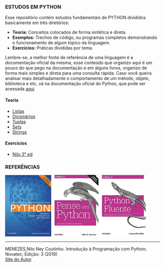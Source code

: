 ### ESTUDOS EM PYTHON

Esse repositório contém estudos fundamentais de PYTHON divididos basicamente em três diretórios:<br>
* **Teoria:** Conceitos colocados de forma sintética e direta.<br>
* **Exemplos:** Trechos de código, ou programas completos demonstrando o funcionamento de algum tópico da linguagem.<br>
* **Exercícios:** Práticas divididas por tema.<br> 


Lembre-se, a melhor fonte de referência de uma linguagem é a documentação oficial da mesma, esse conteúdo que organizo aqui é um pouco do que pego na documentação e em alguns livros, organizo de forma mais simples e direta para uma consulta rápida. Caso você queira analisar mais detalhadamente o comportamento de um método, objeto, biblioteca e etc, vá na documentação oficial do Python, que pode ser acessada [aqui](https://docs.python.org/pt-br/3/tutorial/)

#### Teoria
- [Listas](https://github.com/Evaldo-comp/Python_Teoria-e-Pratica/blob/master/Teoria/Listas.md)
- [Dicionários](https://github.com/Evaldo-comp/Python_Teoria-e-Pratica/blob/master/Teoria/Dicion%C3%A1rios.md)
- [Tuplas](https://github.com/Evaldo-comp/Python_Teoria-e-Pratica/blob/master/Teoria/Tuplas.md)
- [Sets](https://github.com/Evaldo-comp/Python_Teoria-e-Pratica/blob/master/Teoria/Sets.md)
- [Strings](https://github.com/Evaldo-comp/Python_Teoria-e-Pratica/blob/master/Teoria/Strings.md)
  
#### Exercícios
* [Nilo 3° ed](https://github.com/Evaldo-comp/Python_Teoria-e-Pratica/tree/master/Exercicios/Nilo_3ed)
  

### REFERÊNCIAS
<a href="https://www.goodreads.com/book/show/49712973-introdu-o-programa-o-com-python" ><img width = "150px" height="200px" src="https://github.com/Evaldo-comp/Python_Teoria-e-Pratica/blob/master/Teoria/nilo.png" /></a>
<a href="https://www.goodreads.com/book/show/40800648-pense-em-python" ><img width = "150px" height="200px" src="https://github.com/Evaldo-comp/Python_Teoria-e-Pratica/blob/master/Teoria/pense.png" /></a>
<a href="https://www.goodreads.com/book/show/36361456-python-fluente" ><img width = "150px" height="200px" src="https://github.com/Evaldo-comp/Python_Teoria-e-Pratica/blob/master/Teoria/fluente.png" /></a>


---

MENEZES,Nilo Ney Coutinho. Introdução à Programação com Python; Novatec; Edição: 3 (2019)<br>
[Site do Autor](https://python.nilo.pro.br/)<br>



